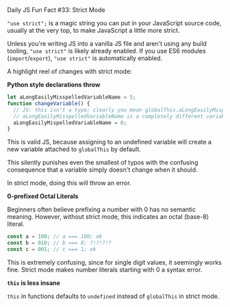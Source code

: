 Daily JS Fun Fact #33: Strict Mode

`"use strict";` is a magic string you can put in your JavaScript source code, usually at the very top, to make JavaScript a little more strict.

Unless you're writing JS into a vanilla JS file and aren't using any build tooling, `"use strict"` is likely already enabled. If you use ES6 modules (`import`/`export`), `"use strict"` is automatically enabled.

A highlight reel of changes with strict mode:

**Python style declarations throw**

```js
let aLongEasilyMisspelledVariableName = 5;
function changeVariable() {
  // JS: this isn't a typo; clearly you mean globalThis.aLongEasilyMispelledVariableName = 6;
  // aLongEasilyMisspelledVariableName is a completely different variable!
  aLongEasilyMispelledVariableName = 6;
}
```

This is valid JS, because assigning to an undefined variable will create a new variable attached to `globalThis` by default.

This silently punishes even the smallest of typos with the confusing consequence that a variable simply doesn't change when it should.

In strict mode, doing this will throw an error.

**0-prefixed Octal Literals**

Beginners often believe prefixing a number with 0 has no semantic meaning. However, without strict mode, this indicates an octal (base-8) literal.

```js
const a = 100; // a === 100; ok
const b = 010; // b === 8; ?!?!?!?
const c = 001; // c === 1; ok
```

This is extremely confusing, since for single digit values, it seemingly works fine. Strict mode makes number literals starting with 0 a syntax error.

**`this` is less insane**

`this` in functions defaults to `undefined` instead of `globalThis` in strict mode.
